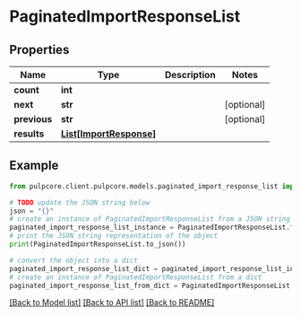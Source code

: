 # PaginatedImportResponseList


## Properties

Name | Type | Description | Notes
------------ | ------------- | ------------- | -------------
**count** | **int** |  | 
**next** | **str** |  | [optional] 
**previous** | **str** |  | [optional] 
**results** | [**List[ImportResponse]**](ImportResponse.md) |  | 

## Example

```python
from pulpcore.client.pulpcore.models.paginated_import_response_list import PaginatedImportResponseList

# TODO update the JSON string below
json = "{}"
# create an instance of PaginatedImportResponseList from a JSON string
paginated_import_response_list_instance = PaginatedImportResponseList.from_json(json)
# print the JSON string representation of the object
print(PaginatedImportResponseList.to_json())

# convert the object into a dict
paginated_import_response_list_dict = paginated_import_response_list_instance.to_dict()
# create an instance of PaginatedImportResponseList from a dict
paginated_import_response_list_from_dict = PaginatedImportResponseList.from_dict(paginated_import_response_list_dict)
```
[[Back to Model list]](../README.md#documentation-for-models) [[Back to API list]](../README.md#documentation-for-api-endpoints) [[Back to README]](../README.md)


